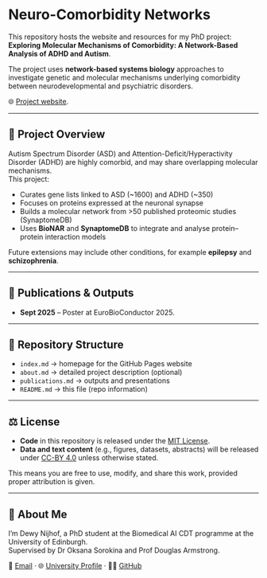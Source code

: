 # Neuro-Comorbidity Networks

This repository hosts the website and resources for my PhD project:  
**Exploring Molecular Mechanisms of Comorbidity: A Network-Based Analysis of ADHD and Autism**.  

The project uses **network-based systems biology** approaches to investigate genetic and molecular mechanisms underlying comorbidity between neurodevelopmental and psychiatric disorders.  

🌐 [Project website](https://github.com/DNijhof/neuro-comorbidity-networks).

---

## 🔎 Project Overview
Autism Spectrum Disorder (ASD) and Attention-Deficit/Hyperactivity Disorder (ADHD) are highly comorbid, and may share overlapping molecular mechanisms.  
This project:  
- Curates gene lists linked to ASD (~1600) and ADHD (~350)  
- Focuses on proteins expressed at the neuronal synapse  
- Builds a molecular network from >50 published proteomic studies (SynaptomeDB) 
- Uses **BioNAR** and **SynaptomeDB** to integrate and analyse protein–protein interaction models  

Future extensions may include other conditions, for example **epilepsy** and **schizophrenia**.  

---

## 📑 Publications & Outputs
- **Sept 2025** – Poster at EuroBioConductor 2025.  

---

## 📂 Repository Structure
- `index.md` → homepage for the GitHub Pages website  
- `about.md` → detailed project description (optional)  
- `publications.md` → outputs and presentations  
- `README.md` → this file (repo information)  

---

## ⚖️ License
- **Code** in this repository is released under the [MIT License](LICENSE).  
- **Data and text content** (e.g., figures, datasets, abstracts) will be released under [CC-BY 4.0](LICENSE.md) unless otherwise stated.  

This means you are free to use, modify, and share this work, provided proper attribution is given.  

---

## 👤 About Me
I’m Dewy Nijhof, a PhD student at the Biomedical AI CDT programme at the University of Edinburgh.  
Supervised by Dr Oksana Sorokina and Prof Douglas Armstrong.  

📧 [Email](D.Nijhof@sms.ed.ac.uk) · 🌐 [University Profile](https://informatics.ed.ac.uk/ukri-cdt-in-biomedical-ai/people/doctoral-researchers/2023-cohort) · 🧑‍💻 [GitHub](https://github.com/DNijhof)

